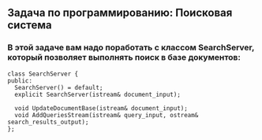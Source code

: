 ## Задача по программированию: Поисковая система  

### В этой задаче вам надо поработать с классом SearchServer, который позволяет выполнять поиск в базе документов:

    class SearchServer {
    public:
      SearchServer() = default;
      explicit SearchServer(istream& document_input);

      void UpdateDocumentBase(istream& document_input);
      void AddQueriesStream(istream& query_input, ostream& search_results_output);
    };


